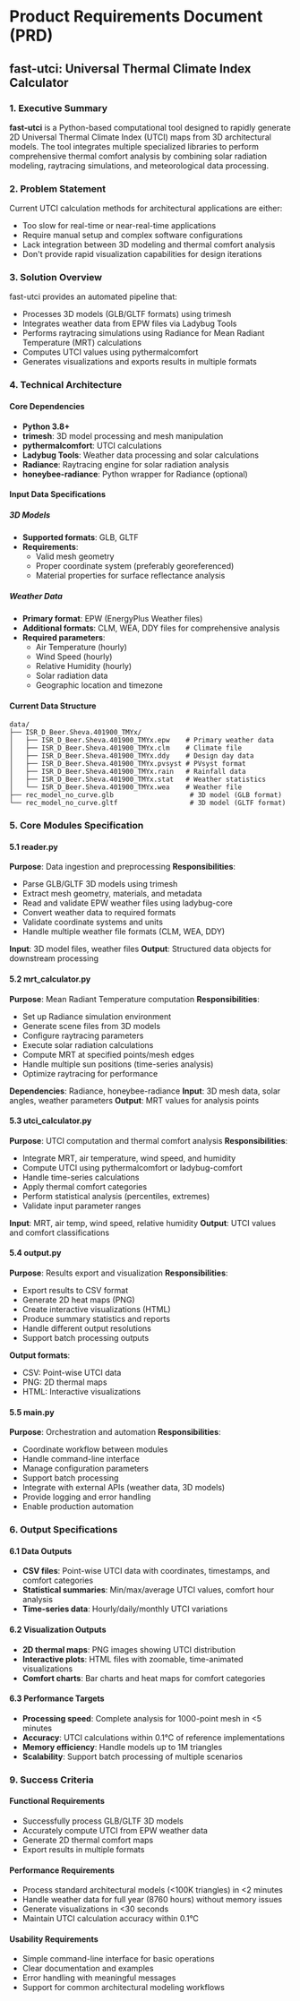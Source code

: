 # Product Requirements Document (PRD)
## fast-utci: Universal Thermal Climate Index Calculator

### 1. Executive Summary

**fast-utci** is a Python-based computational tool designed to rapidly generate 2D Universal Thermal Climate Index (UTCI) maps from 3D architectural models. The tool integrates multiple specialized libraries to perform comprehensive thermal comfort analysis by combining solar radiation modeling, raytracing simulations, and meteorological data processing.

### 2. Problem Statement

Current UTCI calculation methods for architectural applications are either:
- Too slow for real-time or near-real-time applications
- Require manual setup and complex software configurations
- Lack integration between 3D modeling and thermal comfort analysis
- Don't provide rapid visualization capabilities for design iterations

### 3. Solution Overview

fast-utci provides an automated pipeline that:
- Processes 3D models (GLB/GLTF formats) using trimesh
- Integrates weather data from EPW files via Ladybug Tools
- Performs raytracing simulations using Radiance for Mean Radiant Temperature (MRT) calculations
- Computes UTCI values using pythermalcomfort
- Generates visualizations and exports results in multiple formats

### 4. Technical Architecture

#### Core Dependencies
- **Python 3.8+**
- **trimesh**: 3D model processing and mesh manipulation
- **pythermalcomfort**: UTCI calculations
- **Ladybug Tools**: Weather data processing and solar calculations
- **Radiance**: Raytracing engine for solar radiation analysis
- **honeybee-radiance**: Python wrapper for Radiance (optional)

#### Input Data Specifications

##### 3D Models
- **Supported formats**: GLB, GLTF
- **Requirements**: 
  - Valid mesh geometry
  - Proper coordinate system (preferably georeferenced)
  - Material properties for surface reflectance analysis

##### Weather Data
- **Primary format**: EPW (EnergyPlus Weather files)
- **Additional formats**: CLM, WEA, DDY files for comprehensive analysis
- **Required parameters**:
  - Air Temperature (hourly)
  - Wind Speed (hourly) 
  - Relative Humidity (hourly)
  - Solar radiation data
  - Geographic location and timezone

#### Current Data Structure
```
data/
├── ISR_D_Beer.Sheva.401900_TMYx/
│   ├── ISR_D_Beer.Sheva.401900_TMYx.epw    # Primary weather data
│   ├── ISR_D_Beer.Sheva.401900_TMYx.clm    # Climate file
│   ├── ISR_D_Beer.Sheva.401900_TMYx.ddy    # Design day data
│   ├── ISR_D_Beer.Sheva.401900_TMYx.pvsyst # PVsyst format
│   ├── ISR_D_Beer.Sheva.401900_TMYx.rain   # Rainfall data
│   ├── ISR_D_Beer.Sheva.401900_TMYx.stat   # Weather statistics
│   └── ISR_D_Beer.Sheva.401900_TMYx.wea    # Weather file
├── rec_model_no_curve.glb                   # 3D model (GLB format)
└── rec_model_no_curve.gltf                  # 3D model (GLTF format)
```

### 5. Core Modules Specification

#### 5.1 reader.py
**Purpose**: Data ingestion and preprocessing
**Responsibilities**:
- Parse GLB/GLTF 3D models using trimesh
- Extract mesh geometry, materials, and metadata
- Read and validate EPW weather files using ladybug-core
- Convert weather data to required formats
- Validate coordinate systems and units
- Handle multiple weather file formats (CLM, WEA, DDY)

**Input**: 3D model files, weather files
**Output**: Structured data objects for downstream processing

#### 5.2 mrt_calculator.py
**Purpose**: Mean Radiant Temperature computation
**Responsibilities**:
- Set up Radiance simulation environment
- Generate scene files from 3D models
- Configure raytracing parameters
- Execute solar radiation calculations
- Compute MRT at specified points/mesh edges
- Handle multiple sun positions (time-series analysis)
- Optimize raytracing for performance

**Dependencies**: Radiance, honeybee-radiance
**Input**: 3D mesh data, solar angles, weather parameters
**Output**: MRT values for analysis points

#### 5.3 utci_calculator.py
**Purpose**: UTCI computation and thermal comfort analysis
**Responsibilities**:
- Integrate MRT, air temperature, wind speed, and humidity
- Compute UTCI using pythermalcomfort or ladybug-comfort
- Handle time-series calculations
- Apply thermal comfort categories
- Perform statistical analysis (percentiles, extremes)
- Validate input parameter ranges

**Input**: MRT, air temp, wind speed, relative humidity
**Output**: UTCI values and comfort classifications

#### 5.4 output.py
**Purpose**: Results export and visualization
**Responsibilities**:
- Export results to CSV format
- Generate 2D heat maps (PNG)
- Create interactive visualizations (HTML)
- Produce summary statistics and reports
- Handle different output resolutions
- Support batch processing outputs

**Output formats**:
- CSV: Point-wise UTCI data
- PNG: 2D thermal maps
- HTML: Interactive visualizations

#### 5.5 main.py
**Purpose**: Orchestration and automation
**Responsibilities**:
- Coordinate workflow between modules
- Handle command-line interface
- Manage configuration parameters
- Support batch processing
- Integrate with external APIs (weather data, 3D models)
- Provide logging and error handling
- Enable production automation

### 6. Output Specifications

#### 6.1 Data Outputs
- **CSV files**: Point-wise UTCI data with coordinates, timestamps, and comfort categories
- **Statistical summaries**: Min/max/average UTCI values, comfort hour analysis
- **Time-series data**: Hourly/daily/monthly UTCI variations

#### 6.2 Visualization Outputs
- **2D thermal maps**: PNG images showing UTCI distribution
- **Interactive plots**: HTML files with zoomable, time-animated visualizations
- **Comfort charts**: Bar charts and heat maps for comfort categories

#### 6.3 Performance Targets
- **Processing speed**: Complete analysis for 1000-point mesh in <5 minutes
- **Accuracy**: UTCI calculations within 0.1°C of reference implementations
- **Memory efficiency**: Handle models up to 1M triangles
- **Scalability**: Support batch processing of multiple scenarios


### 9. Success Criteria

#### Functional Requirements
- Successfully process GLB/GLTF 3D models
- Accurately compute UTCI from EPW weather data
- Generate 2D thermal comfort maps
- Export results in multiple formats

#### Performance Requirements
- Process standard architectural models (<100K triangles) in <2 minutes
- Handle weather data for full year (8760 hours) without memory issues
- Generate visualizations in <30 seconds
- Maintain UTCI calculation accuracy within 0.1°C

#### Usability Requirements
- Simple command-line interface for basic operations
- Clear documentation and examples
- Error handling with meaningful messages
- Support for common architectural modeling workflows